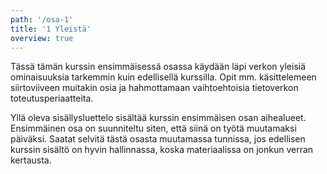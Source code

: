 ```yaml
---
path: '/osa-1'
title: '1 Yleistä'
overview: true
---
```



Tässä tämän kurssin ensimmäisessä osassa käydään läpi verkon yleisiä ominaisuuksia tarkemmin kuin edellisellä kurssilla. Opit mm. käsittelemeen siirtoviiveen muitakin osia ja hahmottamaan vaihtoehtoisia tietoverkon toteutusperiaatteita.

<please-login></please-login>

<pages-in-this-section></pages-in-this-section>

Yllä oleva sisällysluettelo sisältää kurssin ensimmäisen osan aihealueet. Ensimmäinen osa on suunniteltu siten, että siinä on työtä muutamaksi päiväksi. Saatat selvitä tästä osasta muutamassa tunnissa, jos edellisen kurssin sisältö on hyvin hallinnassa, koska materiaalissa on jonkun verran kertausta.

<exercises-in-this-section></exercises-in-this-section>
